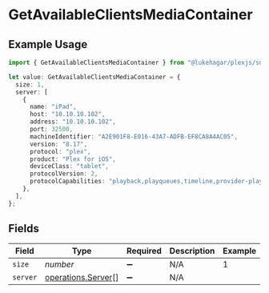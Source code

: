 # GetAvailableClientsMediaContainer

## Example Usage

```typescript
import { GetAvailableClientsMediaContainer } from "@lukehagar/plexjs/sdk/models/operations";

let value: GetAvailableClientsMediaContainer = {
  size: 1,
  server: [
    {
      name: "iPad",
      host: "10.10.10.102",
      address: "10.10.10.102",
      port: 32500,
      machineIdentifier: "A2E901F8-E016-43A7-ADFB-EF8CA8A4AC05",
      version: "8.17",
      protocol: "plex",
      product: "Plex for iOS",
      deviceClass: "tablet",
      protocolVersion: 2,
      protocolCapabilities: "playback,playqueues,timeline,provider-playback",
    },
  ],
};
```

## Fields

| Field                                                           | Type                                                            | Required                                                        | Description                                                     | Example                                                         |
| --------------------------------------------------------------- | --------------------------------------------------------------- | --------------------------------------------------------------- | --------------------------------------------------------------- | --------------------------------------------------------------- |
| `size`                                                          | *number*                                                        | :heavy_minus_sign:                                              | N/A                                                             | 1                                                               |
| `server`                                                        | [operations.Server](../../../sdk/models/operations/server.md)[] | :heavy_minus_sign:                                              | N/A                                                             |                                                                 |